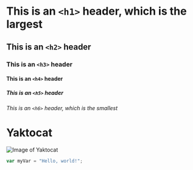 # This is an `<h1>` header, which is the largest
## This is an `<h2>` header
### This is an `<h3>` header
#### This is an `<h4>` header
##### This is an `<h5>` header
###### This is an `<h6>` header, which is the smallest


# Yaktocat

![Image of Yaktocat](https://octodex.github.com/images/yaktocat.png)


``` javascript
var myVar = "Hello, world!";
```
